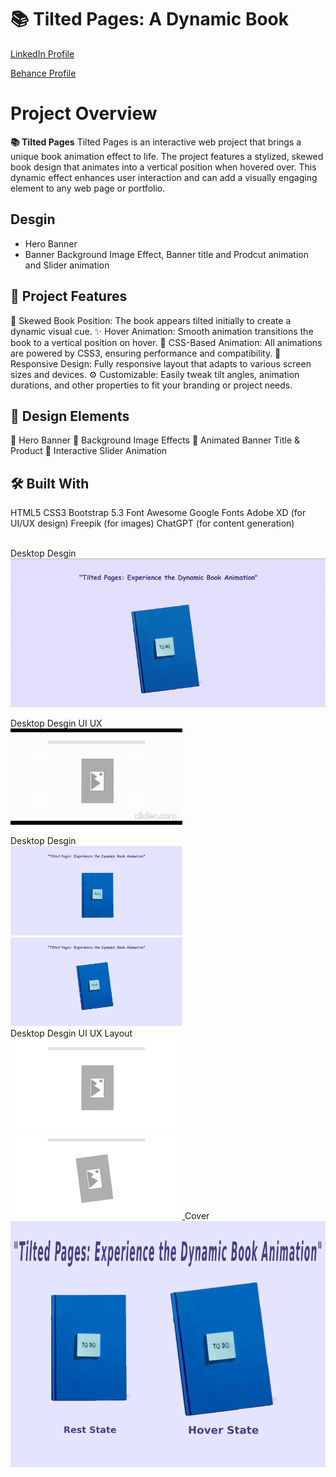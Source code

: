 # 📚 Tilted Pages: A Dynamic Book 

<a href="https://www.linkedin.com/in/dharmendraverma95/" target="_blank">LinkedIn Profile </a>

<a href="https://www.behance.net/dhirukumar" target="_blank">Behance Profile </a>

# Project Overview
**📚 Tilted Pages** 
Tilted Pages is an interactive web project that brings a unique book animation effect to life. The project features a stylized, skewed book design that animates into a vertical position when hovered over. This dynamic effect enhances user interaction and can add a visually engaging element to any web page or portfolio.



## Desgin 
<ul>
  <li>Hero Banner</li>
  <li>Banner Background Image Effect, Banner title and Prodcut animation and Slider animation </li>
</ul>


## 🚀 Project Features

🎯 Skewed Book Position: The book appears tilted initially to create a dynamic visual cue.
✨ Hover Animation: Smooth animation transitions the book to a vertical position on hover.
🎨 CSS-Based Animation: All animations are powered by CSS3, ensuring performance and compatibility.
📱 Responsive Design: Fully responsive layout that adapts to various screen sizes and devices.
⚙️ Customizable: Easily tweak tilt angles, animation durations, and other properties to fit your branding or project needs.


## 🎨 Design Elements

🔸 Hero Banner
🔸 Background Image Effects
🔸 Animated Banner Title & Product
🔸 Interactive Slider Animation


## 🛠️ Built With
HTML5
CSS3
Bootstrap 5.3
Font Awesome
Google Fonts
Adobe XD (for UI/UX design)
Freepik (for images)
ChatGPT (for content generation)

<br>
<span>Desktop Desgin</span><br/>
<a href="https://www.behance.net/gallery/224389919/Tilted-Pages-A-Dynamic-Book" target="_blank" >
<img src="./img/bookCardAnimation.gif" width="575px"/>
</a>
<br />

<span>Desktop Desgin UI UX </span><br/>
<a href="https://www.behance.net/gallery/224389919/Tilted-Pages-A-Dynamic-Book" target="_blank" >
<img src="./img/bookCardUIUXLayoutAnimation.gif" width="275px"/>
</a>
<br />

<span>Desktop Desgin</span><br/>
<a href="https://www.behance.net/gallery/224389919/Tilted-Pages-A-Dynamic-Book" target="_blank" >
<img src="./img/bookCardAnimation.png" width="275px"/>
<img src="./img/bookCardHoverAnimation.png" width="275px"/>
</a>
<br />
<span>Desktop Desgin UI UX Layout</span><br/>
<a href="https://www.behance.net/gallery/224389919/Tilted-Pages-A-Dynamic-Book" target="_blank" >
<img src="./img/bookCardUIUXLayoutAnimation.png" width="275px"/>
<img src="./img/bookCardHoverUIUXLayoutAnimation.png" width="275px"/>
</a>
<span>Cover</span><br/>
<a href="https://www.behance.net/gallery/224389919/Tilted-Pages-A-Dynamic-Book" target="_blank" >
<img src="./img/cover.png" width="575px"/>
</a>